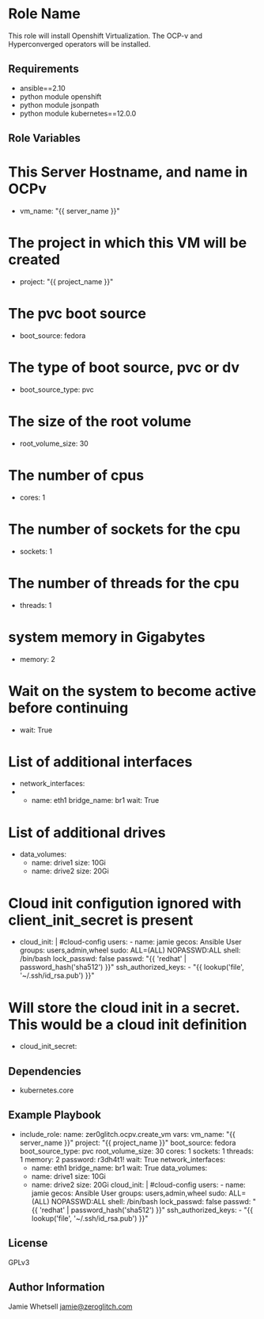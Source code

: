 Role Name
=========

This role will install Openshift Virtualization.  The OCP-v and Hyperconverged operators will be installed.

Requirements
------------

- ansible==2.10
- python module openshift
- python module jsonpath
- python module kubernetes==12.0.0



Role Variables
--------------
# This Server Hostname, and name in OCPv
* vm_name: "{{ server_name }}"

# The project in which this VM will be created
* project: "{{ project_name }}"

# The pvc boot source
* boot_source: fedora

# The type of boot source, pvc or dv
* boot_source_type: pvc

# The size of the root volume
* root_volume_size: 30

# The number of cpus
* cores: 1

# The number of sockets for the cpu
* sockets: 1

# The number of threads for the cpu
* threads: 1

# system memory in Gigabytes
* memory: 2

# Wait on the system to become active before continuing
* wait: True

# List of additional interfaces
* network_interfaces:
* - name: eth1
    bridge_name: br1
    wait: True

# List of additional drives
* data_volumes:
  - name: drive1
    size: 10Gi
  - name: drive2
    size: 20Gi

# Cloud init configution ignored with client_init_secret is present
* cloud_init: |
        #cloud-config
        users:
        - name: jamie
          gecos: Ansible User
          groups: users,admin,wheel
          sudo: ALL=(ALL) NOPASSWD:ALL
          shell: /bin/bash
          lock_passwd: false
          passwd: "{{ 'redhat' | password_hash('sha512') }}"
          ssh_authorized_keys:
          - "{{ lookup('file', '~/.ssh/id_rsa.pub') }}"

# Will store the cloud init in a secret.  This would be a cloud init definition
* cloud_init_secret:


Dependencies
------------

- kubernetes.core

Example Playbook
----------------

  - include_role:
      name: zer0glitch.ocpv.create_vm
    vars:
      vm_name: "{{ server_name }}"
      project: "{{ project_name }}"
      boot_source: fedora
      boot_source_type: pvc
      root_volume_size: 30
      cores: 1
      sockets: 1
      threads: 1
      memory: 2
      password: r3dh4t1!
      wait: True
      network_interfaces:
      - name: eth1
        bridge_name: br1
        wait: True
      data_volumes:
      - name: drive1
        size: 10Gi
      - name: drive2
        size: 20Gi
      cloud_init: |
              #cloud-config
              users:
              - name: jamie
                gecos: Ansible User
                groups: users,admin,wheel
                sudo: ALL=(ALL) NOPASSWD:ALL
                shell: /bin/bash
                lock_passwd: false
                passwd: "{{ 'redhat' | password_hash('sha512') }}"
                ssh_authorized_keys:
                - "{{ lookup('file', '~/.ssh/id_rsa.pub') }}"


License
-------

GPLv3

Author Information
------------------

Jamie Whetsell
jamie@zeroglitch.com
